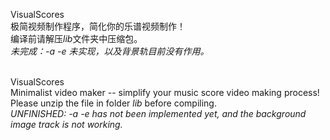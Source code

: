VisualScores<br/>
极简视频制作程序，简化你的乐谱视频制作！<br/>
编译前请解压*lib*文件夹中压缩包。<br/>
*未完成：-a -e 未实现，以及背景轨目前没有作用。*  <br/><br/>

VisualScores<br/>
Minimalist video maker -- simplify your music score video making process!<br/>
Please unzip the file in folder *lib* before compiling.<br/>
*UNFINISHED: -a -e has not been implemented yet, and the background image track is not working.*
